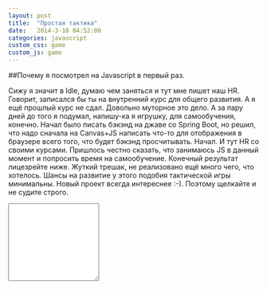```yaml
---
layout: post
title:  "Простая тактика"
date:   2014-3-18 04:52:00
categories: javascript
custom_css: game
custom_js: game
---
```


##Почему я посмотрел на Javascript в первый раз.

Сижу я значит в Idle, думаю чем заняться и тут мне пишет наш HR. Говорит, записался бы ты на внутренний курс для общего развития. А я ещё прошлый курс не сдал. Довольно муторное это дело. А за пару дней до того я подумал, напишу-ка я игрушку, для самообучения, конечно. Начал было писать бэкэнд на джаве со Spring Boot, но решил, что надо сначала на Canvas+JS написать что-то для отображения в браузере всего того, что будет бэкэнд просчитывать. Начал. И тут HR со своими курсами. Пришлось честно сказать, что занимаюсь JS в данный момент и попросить время на самообучение. Конечный результат лицезрейте ниже. Жуткий трешак, не реализовано ещё много чего, что хотелось. Шансы на развитие у этого подобия тактической игры минимальны. Новый проект всегда интереснее :-). Поэтому щелкайте и не судите строго.

<script type="text/javascript" src="js/render.js"></script>
<link rel="stylesheet" href="css/style.css"/>
<div id="viewport" class="center405">
    <canvas id="layer1" width="405" height="405"></canvas>
    <canvas id="layer2" width="810" height="902"></canvas>
</div>
<div class="center405">
    <textarea id="console" readonly rows="10" spellcheck="false"></textarea>
</div>

